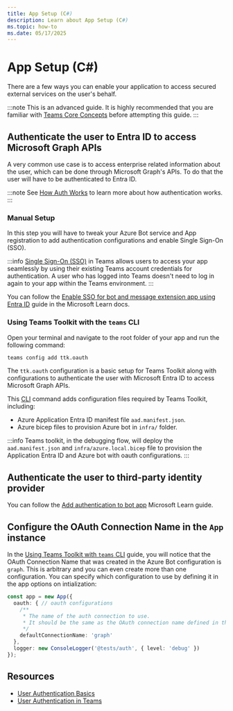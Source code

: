 ```yaml
---
title: App Setup (C#)
description: Learn about App Setup (C#)
ms.topic: how-to
ms.date: 05/17/2025
---
```

# App Setup (C#)

There are a few ways you can enable your application to access secured external services on the user's behalf.

:::note
This is an advanced guide. It is highly recommended that you are familiar with [Teams Core Concepts](/teams/core-concepts) before attempting this guide.
:::

## Authenticate the user to Entra ID to access Microsoft Graph APIs
A very common use case is to access enterprise related information about the user, which can be done through Microsoft Graph's APIs. To do that the user will have to be authenticated to Entra ID. 

:::note
See [How Auth Works](auth-sso) to learn more about how authentication works. 
:::

### Manual Setup

In this step you will have to tweak your Azure Bot service and App registration to add authentication configurations and enable Single Sign-On (SSO).

:::info
[Single Sign-On (SSO)](./auth-sso#single-sign-on-sso) in Teams allows users to access your app seamlessly by using their existing Teams account credentials for authentication. A user who has logged into Teams doesn't need to log in again to your app within the Teams environment.
:::

You can follow the [Enable SSO for bot and message extension app using Entra ID](/microsoftteams/platform/bots/how-to/authentication/bot-sso-register-aad?tabs=botid) guide in the Microsoft Learn docs.

### Using Teams Toolkit with the `teams` CLI

Open your terminal and navigate to the root folder of your app and run the following command:

```sh
teams config add ttk.oauth
```

The `ttk.oauth` configuration is a basic setup for Teams Toolkit along with configurations to authenticate the user with Microsoft Entra ID to access Microsoft Graph APIs.

This [CLI](/developer-tools/cli) command adds configuration files required by Teams Toolkit, including:

- Azure Application Entra ID manifest file `aad.manifest.json`.
- Azure bicep files to provision Azure bot in `infra/` folder.

:::info
Teams toolkit, in the debugging flow, will deploy the `aad.manifest.json` and `infra/azure.local.bicep` file to provision the Application Entra ID and Azure bot with oauth configurations.
:::

## Authenticate the user to third-party identity provider

You can follow the [Add authentication to bot app](/microsoftteams/platform/bots/how-to/authentication/add-authentication?tabs=dotnet%2Cdotnet-sample) Microsoft Learn guide.

## Configure the OAuth Connection Name in the `App` instance

In the [Using Teams Toolkit with `teams` CLI](#using-teams-toolkit-with-the-teams-cli) guide, you will notice that the OAuth Connection Name that was created in the Azure Bot configuration is `graph`. This is arbitrary and you can even create more than one configuration. You can specify which configuration to use by defining it in the app options on intialization:

```typescript
const app = new App({ 
  oauth: { // oauth configurations
    /**
     * The name of the auth connection to use.
     * It should be the same as the OAuth connection name defined in the Azure Bot configuration.
     */
    defaultConnectionName: 'graph' 
  },
  logger: new ConsoleLogger('@tests/auth', { level: 'debug' })
});

```

## Resources

- [User Authentication Basics](/azure/bot-service/bot-builder-concept-authentication?view=azure-bot-service-4.0)
- [User Authentication in Teams](/microsoftteams/platform/concepts/authentication/authentication)